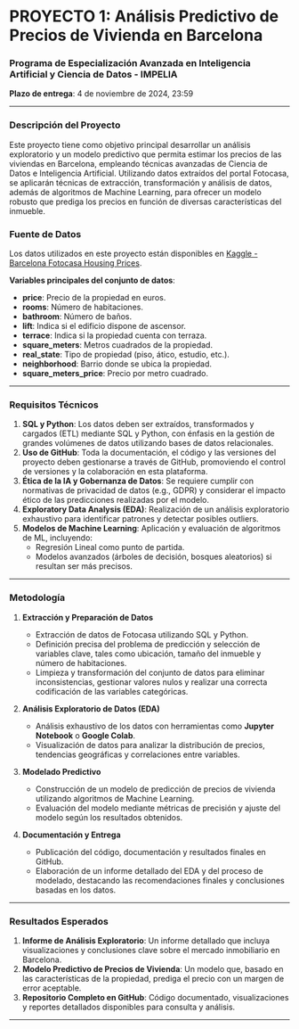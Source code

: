 # PROYECTO 1: Análisis Predictivo de Precios de Vivienda en Barcelona

### Programa de Especialización Avanzada en Inteligencia Artificial y Ciencia de Datos - IMPELIA

**Plazo de entrega**: 4 de noviembre de 2024, 23:59

---

### Descripción del Proyecto

Este proyecto tiene como objetivo principal desarrollar un análisis exploratorio y un modelo predictivo que permita estimar los precios de las viviendas en Barcelona, empleando técnicas avanzadas de Ciencia de Datos e Inteligencia Artificial. Utilizando datos extraídos del portal Fotocasa, se aplicarán técnicas de extracción, transformación y análisis de datos, además de algoritmos de Machine Learning, para ofrecer un modelo robusto que prediga los precios en función de diversas características del inmueble.

### Fuente de Datos

Los datos utilizados en este proyecto están disponibles en [Kaggle - Barcelona Fotocasa Housing Prices](https://www.kaggle.com/datasets/imanollaconcha/barcelona-fotocasahousingprices?select=Barcelona_Fotocasa_HousingPrices.csv).

**Variables principales del conjunto de datos**:
- **price**: Precio de la propiedad en euros.
- **rooms**: Número de habitaciones.
- **bathroom**: Número de baños.
- **lift**: Indica si el edificio dispone de ascensor.
- **terrace**: Indica si la propiedad cuenta con terraza.
- **square_meters**: Metros cuadrados de la propiedad.
- **real_state**: Tipo de propiedad (piso, ático, estudio, etc.).
- **neighborhood**: Barrio donde se ubica la propiedad.
- **square_meters_price**: Precio por metro cuadrado.

---

### Requisitos Técnicos

1. **SQL y Python**: Los datos deben ser extraídos, transformados y cargados (ETL) mediante SQL y Python, con énfasis en la gestión de grandes volúmenes de datos utilizando bases de datos relacionales.
2. **Uso de GitHub**: Toda la documentación, el código y las versiones del proyecto deben gestionarse a través de GitHub, promoviendo el control de versiones y la colaboración en esta plataforma.
3. **Ética de la IA y Gobernanza de Datos**: Se requiere cumplir con normativas de privacidad de datos (e.g., GDPR) y considerar el impacto ético de las predicciones realizadas por el modelo.
4. **Exploratory Data Analysis (EDA)**: Realización de un análisis exploratorio exhaustivo para identificar patrones y detectar posibles outliers.
5. **Modelos de Machine Learning**: Aplicación y evaluación de algoritmos de ML, incluyendo:
   - Regresión Lineal como punto de partida.
   - Modelos avanzados (árboles de decisión, bosques aleatorios) si resultan ser más precisos.

---

### Metodología

1. **Extracción y Preparación de Datos**
   - Extracción de datos de Fotocasa utilizando SQL y Python.
   - Definición precisa del problema de predicción y selección de variables clave, tales como ubicación, tamaño del inmueble y número de habitaciones.
   - Limpieza y transformación del conjunto de datos para eliminar inconsistencias, gestionar valores nulos y realizar una correcta codificación de las variables categóricas.

2. **Análisis Exploratorio de Datos (EDA)**
   - Análisis exhaustivo de los datos con herramientas como **Jupyter Notebook** o **Google Colab**.
   - Visualización de datos para analizar la distribución de precios, tendencias geográficas y correlaciones entre variables.

3. **Modelado Predictivo**
   - Construcción de un modelo de predicción de precios de vivienda utilizando algoritmos de Machine Learning.
   - Evaluación del modelo mediante métricas de precisión y ajuste del modelo según los resultados obtenidos.

4. **Documentación y Entrega**
   - Publicación del código, documentación y resultados finales en GitHub.
   - Elaboración de un informe detallado del EDA y del proceso de modelado, destacando las recomendaciones finales y conclusiones basadas en los datos.

---

### Resultados Esperados

1. **Informe de Análisis Exploratorio**: Un informe detallado que incluya visualizaciones y conclusiones clave sobre el mercado inmobiliario en Barcelona.
2. **Modelo Predictivo de Precios de Vivienda**: Un modelo que, basado en las características de la propiedad, prediga el precio con un margen de error aceptable.
3. **Repositorio Completo en GitHub**: Código documentado, visualizaciones y reportes detallados disponibles para consulta y análisis.

---
